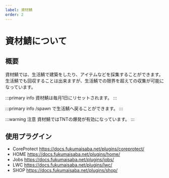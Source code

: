 ```yaml
---
label: 資材鯖
order: 2
---
```

# 資材鯖について


## 概要

資材鯖では、生活鯖で建築をしたり、アイテムなどを採集することができます。生活鯖でも回収することは出来ますが、生活鯖での限界を超えての収集が可能になっています。

:::primary info
資材鯖は毎月1日にリセットされます。
:::

:::primary info
/spawn で生活鯖へ戻ることができます。
:::

:::warning 注意
資材鯖ではTNTの爆発が有効になっています。
:::

## 使用プラグイン

- CoreProtect
https://docs.fukumaisaba.net/plugins/coreprotect/
- HOME
https://docs.fukumaisaba.net/plugins/home/
- Jobs
https://docs.fukumaisaba.net/plugins/jobs/
- LWC
https://docs.fukumaisaba.net/plugins/lwc/
- SHOP
https://docs.fukumaisaba.net/plugins/shop/
